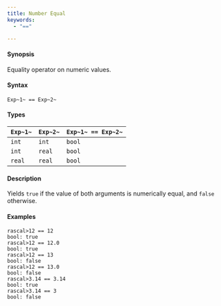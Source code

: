 ```yaml
---
title: Number Equal
keywords:
  - "=="

---
```


#### Synopsis

Equality operator on numeric values.

#### Syntax

`Exp~1~ == Exp~2~`

#### Types


| `Exp~1~`  |  `Exp~2~` | `Exp~1~ == Exp~2~`   |
| --- | --- | --- |
| `int`      |  `int`     | `bool`                 |
| `int`      |  `real`    | `bool`                 |
| `real`     |  `real`    | `bool`                 |


#### Description

Yields `true` if the value of both arguments is numerically equal, and `false` otherwise.

#### Examples


```rascal-shell 
rascal>12 == 12
bool: true
rascal>12 == 12.0
bool: true
rascal>12 == 13
bool: false
rascal>12 == 13.0
bool: false
rascal>3.14 == 3.14
bool: true
rascal>3.14 == 3
bool: false
```


